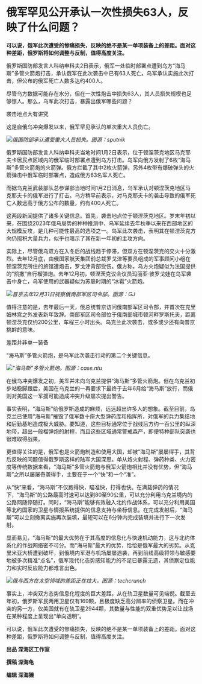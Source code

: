 # 俄军罕见公开承认一次性损失63人，反映了什么问题？

**可以说，俄军此次遭受的惨痛损失，反映的绝不是某一单项装备上的差距。面对这种差距，俄罗斯将如何调整与反制，值得高度关注。**

俄罗斯国防部发言人科纳申科夫2日表示，俄军一处临时部署点遭到乌方“海马斯”多管火箭炮打击，承认俄军在此次袭击中已有63人死亡。乌军承认实施此次打击，但公布的俄军死亡人数多达约400人。

尽管乌方数据可能存在水分，但在一次性炮击中损失63人，其人员损失规模也足够惊人。那么，乌军此次打击，暴露出俄军哪些问题？

袭击地点大有讲究

这是自俄乌冲突爆发以来，俄军罕见承认的单次重大人员伤亡。

![](https://inews.gtimg.com/newsapp_bt/0/15591532617/1000)_俄国防部承认遭受重大人员损失。图源：sputnik_

俄罗斯国防部发言人科纳申科夫当地时间1月2日表示，位于顿涅茨克地区马克耶夫卡居民点区域内的俄军临时部署点遭到乌方打击。乌军向俄方发射了6枚“海马斯”多管火箭炮的火箭弹。俄方拦截了其中2枚火箭弹，另外4枚带有爆破弹头的火箭弹击中俄军临时部署点，造成俄方63名军人死亡。

而据乌克兰武装部队总参谋部当地时间1月2日消息，乌军承认对顿涅茨克地区马克耶夫卡的俄军进行了打击。乌方稍早前表示，对马克耶夫卡的袭击导致的俄军死亡人数远高于俄方公布的数量，约有400人死亡。

这两段新闻提供了诸多关键信息。首先，袭击地点位于顿涅茨克地区。岁末年初以来，在围绕2023年俄乌局势的种种推测中，乌军延续去年秋季以来在西部地区的大规模反攻，是几种可能性最高的选项之一。乌军此次袭击，表明其在顿涅茨克方向仍囤积大量兵力，似乎也暗示了其在新一年初的主攻方向。

实际上，尽管俄乌双方在入冬后的战线趋于停滞，但双方在顿涅茨克的交火十分激烈。去年12月底，由俄国家航天集团前总裁罗戈津等要员组成的军事顾问小组在顿涅茨克所住的旅馆遭炮击，罗戈津背部受伤。俄方称，乌方火炮疑似为法国提供的“凯撒”自行榴弹炮。去年12月初，顿涅茨克议会议员玛丽亚·彼罗戈娃在乌军袭击中身亡，乌军使用的武器疑似为苏联时期的“冰雹”火箭炮。

![](https://inews.gtimg.com/newsapp_bt/0/15591532605/1000)_普京去年12月31日视察俄南部军区司令部。图源：GJ_

值得注意的是，去年最后一天，俄总统普京访问俄南部军区司令部，并首次在克里姆林宫之外发表新年致辞。南部军区司令部位于俄南部城市顿河畔罗斯托夫，距离顿涅茨克仅约200公里，车程三小时出头。乌克兰此次袭击，或多或少还有向普京挑衅的意味。

差距并非单一装备

“海马斯”多管火箭炮，是乌军此次袭击行动的第二个关键信息。

![](https://inews.gtimg.com/newsapp_bt/0/15591532589/1000)_“海马斯”多管火箭炮。图源：case.ntu_

在俄乌冲突爆发之初，美军并未向乌克兰提供“海马斯”多管火箭炮。但在乌克兰初步站稳脚跟后，美国在乌克兰的一再要求下最终于去年6月给“海马斯”放行，而俄则对美国这一军援可能造成冲突升级屡次提出警告。

事实表明，“海马斯”给俄罗斯造成的麻烦，远远超出许多人的想象。截至目前，乌克兰已使用“海马斯”摧毁了俄军数十座大型弹药库和指挥所，对俄军的兵力集结地和后勤基地造成极大威胁。要知道，这些目标通常位于战线后方约一百公里的纵深地带，超出一般榴弹炮的射程，而且这些区域通常警戒森严，即便特种部队突袭也很难取得战果。

更值得关注的是，俄军也是火箭炮制造和使用大国，却被“海马斯”屡屡得手，其背后反映的问题值得俄罗斯这样的陆军大国深思。单从炮火射程、弹药种类、火力密度等传统数据来看，“海马斯”多管火箭炮与俄军火箭炮相比并没有优势，但“海马斯”之所以屡屡奇袭得手，主要在于一个“快”和一个“准”。

从“快”来看，“海马斯”不仅跑得快，瞄准快，打得也快。在满载弹药的情况下，“海马斯”的公路最高时速可以达到80至90公里，可以充分利用乌克兰境内的公路网随停随打。同时，“海马斯”能够有效融入北约作战体系，可以充分利用美国等北约国家的卫星与情报系统提供的信息支持与坐标信息。在完成发射后，“海马斯”可以立刻撤离实施再次装填，最短可以在6分钟内完成装填并进行下一次发射。

显而易见，“海马斯”的最大优势在于其高度的信息化与快速机动能力，这与北约体系化的作战网络密不可分。而“海马斯”最大的优势，恰恰是俄军最大的劣势。从克里米亚大桥遭到破坏，到俄境内军港与机场屡屡遇袭，再到前线高级将领与敏感要地被多次精准“点名”，俄军现代化态势感知能力的不足已暴露无遗，其侦察定位能力和实时反应能力都难言出色。

![](https://inews.gtimg.com/newsapp_bt/0/15591532595/1000)_俄与西方在太空领域的差距正在拉大。图源：techcrunch_

事实上，冲突双方态势信息化程度的巨大差距，从在轨卫星数量可见端倪。截至去年初，俄罗斯军民两用卫星仅有169颗，且极度缺乏高分辨率的侦察卫星。而在冲突的另一方，仅美国就有在轨卫星2944颗，其数量与性能的双重优势足以让战场在某种程度上呈现出“单向透明”。

可以说，俄军此次遭受的惨痛损失，反映的绝不是某一单项装备上的差距。面对这种差距，俄罗斯将如何调整与反制，值得高度关注。

**出品 深海区工作室**

**撰稿 深海龟**

**编辑 深海獭**

